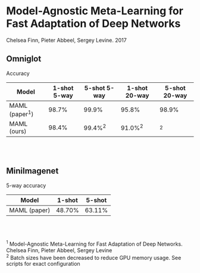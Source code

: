 # Model-Agnostic Meta-Learning for Fast Adaptation of Deep Networks
Chelsea Finn, Pieter Abbeel, Sergey Levine. 2017

## Omniglot
Accuracy

| Model                    | 1-shot 5-way | 5-shot 5-way      | 1-shot 20-way     | 5-shot 20-way     |
| ------------------------ | ------------ | ----------------- | ----------------- | ----------------- |
| MAML (paper<sup>1</sup>) | 98.7%        | 99.9%             | 95.8%             | 98.9%             |
| MAML (ours)              | 98.4%        | 99.4%<sup>2</sup> | 91.0%<sup>2</sup> |      <sup>2</sup> |
<br/> <br/>

## MiniImagenet

5-way accuracy  

| Model        | 1-shot | 5-shot |
| ------------ | ------ | ------ |
| MAML (paper) | 48.70% | 63.11% |


<br/> <br/>

<sup>1</sup> Model-Agnostic Meta-Learning for Fast Adaptation of Deep Networks. Chelsea Finn, Pieter Abbeel, Sergey Levine  
<sup>2</sup> Batch sizes have been decreased to reduce GPU memory usage. See scripts for exact configuration  